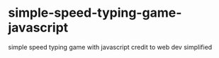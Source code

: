 # simple-speed-typing-game-javascript
simple speed typing game with javascript 
credit to web dev simplified
